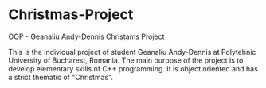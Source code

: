 # Christmas-Project
OOP - Geanaliu Andy-Dennis Christams Project

This is the individual project of student Geanaliu Andy-Dennis at Polytehnic University of Bucharest, Romania.
The main purpose of the project is to develop elementary skills of C++ programming.
It is object oriented and has a strict thematic of "Christmas".

